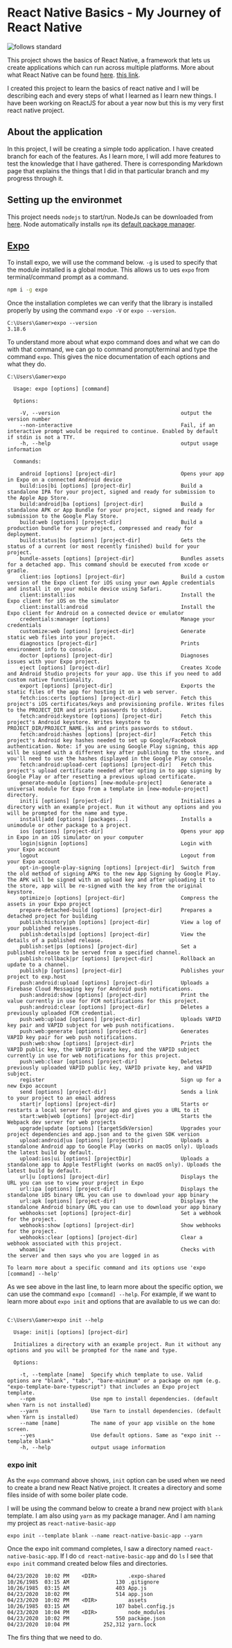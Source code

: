 # React Native Basics - My Journey of React Native

![follows standard][standard]

[standard]: https://img.shields.io/badge/code_style-standard-brightgreen.svg "Standard JS"

This project shows the basics of React Native, a framework that lets us create applications which can run across multiple platforms. More about what React Native can be found [here](https://reactnative.dev/). [this link](https://todo.update.this.com).

I created this project to learn the basics of react native and I will be describing each and every steps of what I learned as I learn new things. I have been working on ReactJS for about a year now but this is my very first react native project.

## About the application

In this project, I will be creating a simple todo application. I have created branch for each of the features. As I learn more, I will add more features to test the knowledge that I have gathered. There is corresponding Markdown page that explains the things that I did in that particular branch and my progress through it.

## Setting up the environmet

This project needs `nodejs` to start/run. NodeJs can be downloaded from [here](https://nodejs.org/en/download/). Node automatically installs `npm` its [default package manager](https://docs.npmjs.com/).

## [Expo](https://expo.io/learn)

To install expo, we will use the command below. `-g` is used to specify that the module installed is a global modue. This allows us to ues `expo` from terminal/command prompt as a command.
```bash
npm i -g expo
```

Once the installation completes we can verify that the library is installed properly by using the command `expo -V` or `expo --version`.

```
C:\Users\Gamer>expo --version
3.18.6
```

To understand more about what expo command does and what we can do with that command, we can go to command prompt/terminal and type the command `expo`. This gives the nice documentation of each options and what they do.


```
C:\Users\Gamer>expo

  Usage: expo [options] [command]

  Options:

    -V, --version                                       output the version number
    --non-interactive                                   Fail, if an interactive prompt would be required to continue. Enabled by default if stdin is not a TTY.
    -h, --help                                          output usage information

  Commands:

    android [options] [project-dir]                     Opens your app in Expo on a connected Android device
    build:ios|bi [options] [project-dir]                Build a standalone IPA for your project, signed and ready for submission to the Apple App Store.
    build:android|ba [options] [project-dir]            Build a standalone APK or App Bundle for your project, signed and ready for submission to the Google Play Store.
    build:web [options] [project-dir]                   Build a production bundle for your project, compressed and ready for deployment.
    build:status|bs [options] [project-dir]             Gets the status of a current (or most recently finished) build for your project.
    bundle-assets [options] [project-dir]               Bundles assets for a detached app. This command should be executed from xcode or gradle.
    client:ios [options] [project-dir]                  Build a custom version of the Expo client for iOS using your own Apple credentials and install it on your mobile device using Safari.
    client:install:ios                                  Install the Expo client for iOS on the simulator
    client:install:android                              Install the Expo client for Android on a connected device or emulator
    credentials:manager [options]                       Manage your credentials
    customize:web [options] [project-dir]               Generate static web files into your project.
    diagnostics [project-dir]                           Prints environment info to console.
    doctor [options] [project-dir]                      Diagnoses issues with your Expo project.
    eject [options] [project-dir]                       Creates Xcode and Android Studio projects for your app. Use this if you need to add custom native functionality.
    export [options] [project-dir]                      Exports the static files of the app for hosting it on a web server.
    fetch:ios:certs [options] [project-dir]             Fetch this project's iOS certificates/keys and provisioning profile. Writes files to the PROJECT_DIR and prints passwords to stdout.
    fetch:android:keystore [options] [project-dir]      Fetch this project's Android keystore. Writes keystore to PROJECT_DIR/PROJECT_NAME.jks and prints passwords to stdout.
    fetch:android:hashes [options] [project-dir]        Fetch this project's Android key hashes needed to set up Google/Facebook authentication. Note: if you are using Google Play signing, this app will be signed with a different key after publishing to the store, and you'll need to use the hashes displayed in the Google Play console.
    fetch:android:upload-cert [options] [project-dir]   Fetch this project's upload certificate needed after opting in to app signing by Google Play or after resetting a previous upload certificate.
    generate-module [options] [new-module-project]      Generate a universal module for Expo from a template in [new-module-project] directory.
    init|i [options] [project-dir]                      Initializes a directory with an example project. Run it without any options and you will be prompted for the name and type.
    install|add [options] [packages...]                 Installs a unimodule or other package to a project.
    ios [options] [project-dir]                         Opens your app in Expo in an iOS simulator on your computer
    login|signin [options]                              Login with your Expo account
    logout                                              Logout from your Expo account
    opt-in-google-play-signing [options] [project-dir]  Switch from the old method of signing APKs to the new App Signing by Google Play. The APK will be signed with an upload key and after uploading it to the store, app will be re-signed with the key from the original keystore.
    optimize|o [options] [project-dir]                  Compress the assets in your Expo project
    prepare-detached-build [options] [project-dir]      Prepares a detached project for building
    publish:history|ph [options] [project-dir]          View a log of your published releases.
    publish:details|pd [options] [project-dir]          View the details of a published release.
    publish:set|ps [options] [project-dir]              Set a published release to be served from a specified channel.
    publish:rollback|pr [options] [project-dir]         Rollback an update to a channel.
    publish|p [options] [project-dir]                   Publishes your project to exp.host
    push:android:upload [options] [project-dir]         Uploads a Firebase Cloud Messaging key for Android push notifications.
    push:android:show [options] [project-dir]           Print the value currently in use for FCM notifications for this project.
    push:android:clear [options] [project-dir]          Deletes a previously uploaded FCM credential.
    push:web:upload [options] [project-dir]             Uploads VAPID key pair and VAPID subject for web push notifications.
    push:web:generate [options] [project-dir]           Generates VAPID key pair for web push notifications.
    push:web:show [options] [project-dir]               Prints the VAPID public key, the VAPID private key, and the VAPID subject currently in use for web notifications for this project.
    push:web:clear [options] [project-dir]              Deletes previously uploaded VAPID public key, VAPID private key, and VAPID subject.
    register                                            Sign up for a new Expo account
    send [options] [project-dir]                        Sends a link to your project to an email address
    start|r [options] [project-dir]                     Starts or restarts a local server for your app and gives you a URL to it
    start:web|web [options] [project-dir]               Starts the Webpack dev server for web projects
    upgrade|update [options] [targetSdkVersion]         Upgrades your project dependencies and app.json and to the given SDK version
    upload:android|ua [options] [projectDir]            Uploads a standalone Android app to Google Play (works on macOS only). Uploads the latest build by default.
    upload:ios|ui [options] [projectDir]                Uploads a standalone app to Apple TestFlight (works on macOS only). Uploads the latest build by default.
    url|u [options] [project-dir]                       Displays the URL you can use to view your project in Expo
    url:ipa [options] [project-dir]                     Displays the standalone iOS binary URL you can use to download your app binary
    url:apk [options] [project-dir]                     Displays the standalone Android binary URL you can use to download your app binary
    webhooks:set [options] [project-dir]                Set a webhook for the project.
    webhooks:show [options] [project-dir]               Show webhooks for the project.
    webhooks:clear [options] [project-dir]              Clear a webhook associated with this project.
    whoami|w                                            Checks with the server and then says who you are logged in as

To learn more about a specific command and its options use 'expo [command] --help'
```

As we see above in the last line, to learn more about the specific option, we can use the command `expo [command] --help`. For example, if we want to learn more about `expo init` and options that are available to us we can do:

```

C:\Users\Gamer>expo init --help

  Usage: init|i [options] [project-dir]

  Initializes a directory with an example project. Run it without any options and you will be prompted for the name and type.

  Options:

    -t, --template [name]  Specify which template to use. Valid options are "blank", "tabs", "bare-minimum" or a package on npm (e.g. "expo-template-bare-typescript") that includes an Expo project template.
    --npm                  Use npm to install dependencies. (default when Yarn is not installed)
    --yarn                 Use Yarn to install dependencies. (default when Yarn is installed)
    --name [name]          The name of your app visible on the home screen.
    --yes                  Use default options. Same as "expo init --template blank"
    -h, --help             output usage information
```

### expo init

As the `expo` command above shows, `init` option can be used when we need to create a brand new React Native project. It creates a directory and some files inside of with some boiler plate code. 

I will be using the command below to create a brand new project with `blank` template. I am also using `yarn` as my package manager. And I am naming my project as `react-native-basic-app`

```
expo init --template blank --name react-native-basic-app --yarn
```

Once the expo init command completes, I saw a directory named `react-native-basic-app`. If I do `cd react-native-basic-app` and do `ls` I see that `expo init` command created below files and directories.

```
04/23/2020  10:02 PM    <DIR>          .expo-shared
10/26/1985  03:15 AM               130 .gitignore
10/26/1985  03:15 AM               403 App.js
04/23/2020  10:02 PM               514 app.json
04/23/2020  10:02 PM    <DIR>          assets
10/26/1985  03:15 AM               107 babel.config.js
04/23/2020  10:04 PM    <DIR>          node_modules
04/23/2020  10:02 PM               550 package.json
04/23/2020  10:04 PM           252,312 yarn.lock
```

The firs thing that we need to do.

